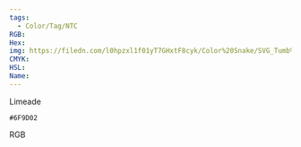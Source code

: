 ```yaml
---
tags:
  - Color/Tag/NTC
RGB:
Hex:
img: https://filedn.com/l0hpzxl1f01yT7GHxtF8cyk/Color%20Snake/SVG_Tumb%20Mass%20No%20Name/6F9D02.svg
CMYK:
HSL:
Name:
---
```

Limeade
```palette
#6F9D02
```
RGB
